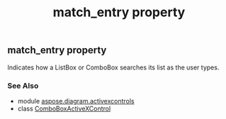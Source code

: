 ﻿---
title: match_entry property
second_title: Aspose.Diagram for Python via .NET API References
description: 
type: docs
weight: 260
url: /python-net/aspose.diagram.activexcontrols/comboboxactivexcontrol/match_entry/
is_root: false
---

## match_entry property


Indicates how a ListBox or ComboBox searches its list as the user types.

### See Also
* module [aspose.diagram.activexcontrols](../../)
* class [ComboBoxActiveXControl](/diagram/python-net/aspose.diagram.activexcontrols/comboboxactivexcontrol)
